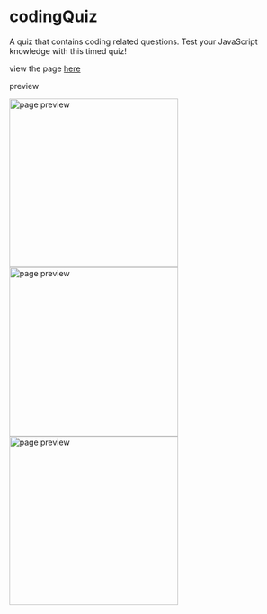# codingQuiz
A quiz that contains coding related questions. 
Test your JavaScript knowledge with this timed quiz!

view the page <a href="https://cartaud.github.io/codingQuiz/" target="_blank">here</a>

preview 

<img width="300px" src="" alt="page preview">

<img width="300px" src="" alt="page preview">

<img width="300px" src="" alt="page preview">